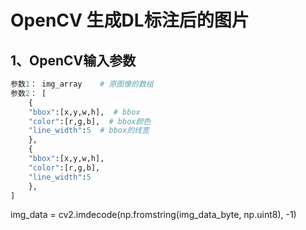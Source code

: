 # OpenCV 生成DL标注后的图片

## 1、OpenCV输入参数

```python
参数1： img_array    # 原图像的数组
参数2： [
    {
    "bbox":[x,y,w,h],  # bbox
    "color":[r,g,b],  # bbox颜色
    "line_width":5  # bbox的线宽
    },
    {
    "bbox":[x,y,w,h],
    "color":[r,g,b],
    "line_width":5
    },
]
```

img_data = cv2.imdecode(np.fromstring(img_data_byte, np.uint8), -1)